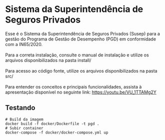 # Sistema da Superintendência de Seguros Privados

Esse é o Sistema da Superintendência de Seguros Privados (Susep) para a gestão do Programa de Gestão de Desempenho (PGD) em conformidade com a IN65/2020.
<br><br>
Para a correta instalação, consulte o manual de instalação e utilize os arquivos disponibilizados na pasta install/<br><br>
Para acesso ao código fonte, utilize os arquivos disponibilizados na pasta src/<br><br>
Para entender os conceitos e principais funcionalidades, assista à apresentação disponível no seguinte link: https://youtu.be/VU_1TTAMg2Y

## Testando
```
# Build da imagem
docker build -f docker/Dockerfile -t pgd .
# Subir container
docker-compose -f docker/docker-compose.yml up
```
